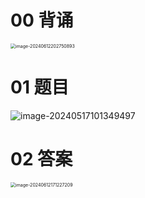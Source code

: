 # 00 背诵

<img src="https://cvp.oss-cn-shanghai.aliyuncs.com/picgo/202406122027327.png" alt="image-20240612202750893" style="zoom:50%;" />



# 01 题目

![image-20240517101349497](https://cvp.oss-cn-shanghai.aliyuncs.com/picgo/202405171013574.png)

# 02 答案

<img src="https://cvp.oss-cn-shanghai.aliyuncs.com/picgo/202406121712110.png" alt="image-20240612171227209" style="zoom:50%;" />